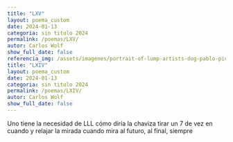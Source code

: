```yaml
---
title: "LXV"
layout: poema_custom
date: 2024-01-13
categoria: sin titulo 2024
permalink: /poemas/LXV/
autor: Carlos Wolf
show_full_date: false
referencia_img: /assets/imagenes/portrait-of-lump-artists-dog-pablo-picasso-c-1969-v0-qu810sdbmd9c1.jpeg
title: "LXIV"
layout: poema_custom
date: 2024-01-13
categoria: sin titulo 2024
permalink: /poemas/LXIV/
autor: Carlos Wolf
show_full_date: false
---
```

Uno tiene la necesidad de LLL
cómo diría la chaviza
tirar un 7 de vez en cuando y
relajar la mirada cuando mira
al futuro, al final, siempre
